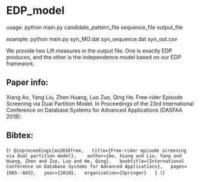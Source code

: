 # EDP_model

usage: python main.py candidate_pattern_file sequence_file output_file

example: python main.py syn_MO.dat syn_sequence.dat syn_out.csv

We provide two Lift measures in the output file. One is exactly EDP produces, and the other is the independence model based on our EDP framework.

## Paper info: 

Xiang Ao, Yang Liu, Zhen Huang, Luo Zuo, Qing He. Free-rider Episode Screening via Dual Partition Model. In Proceedings of the 23rd International Conference on Database Systems for Advanced Applications (DASFAA 2018).

## Bibtex:
(```)
@inproceedings{ao2018free,  
title={Free-rider episode screening via dual partition model},   
author={Ao, Xiang and Liu, Yang and Huang, Zhen and Zuo, Luo and He, Qing},  
booktitle={International Conference on Database Systems for Advanced Applications},  
pages={665--683},  
year={2018},  
organization={Springer}  
}
(```)
